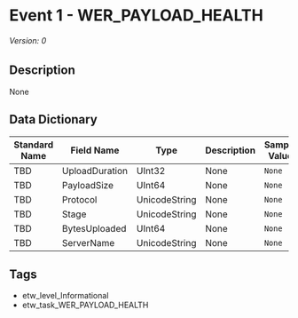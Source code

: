 # Event 1 - WER_PAYLOAD_HEALTH
###### Version: 0

## Description
None

## Data Dictionary
|Standard Name|Field Name|Type|Description|Sample Value|
|---|---|---|---|---|
|TBD|UploadDuration|UInt32|None|`None`|
|TBD|PayloadSize|UInt64|None|`None`|
|TBD|Protocol|UnicodeString|None|`None`|
|TBD|Stage|UnicodeString|None|`None`|
|TBD|BytesUploaded|UInt64|None|`None`|
|TBD|ServerName|UnicodeString|None|`None`|

## Tags
* etw_level_Informational
* etw_task_WER_PAYLOAD_HEALTH